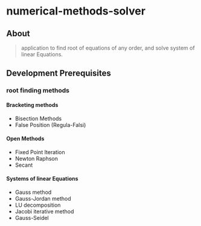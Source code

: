 # numerical-methods-solver
## About
> application to find root of equations of any order, and solve system of linear Equations.
## Development Prerequisites
### root finding methods
#### Bracketing methods
* Bisection Methods
* False Position (Regula-Falsi)
#### Open Methods
* Fixed Point Iteration
* Newton Raphson
* Secant
#### Systems of linear Equations
* Gauss method
* Gauss-Jordan method
* LU decomposition
* Jacobi iterative method
* Gauss-Seidel

